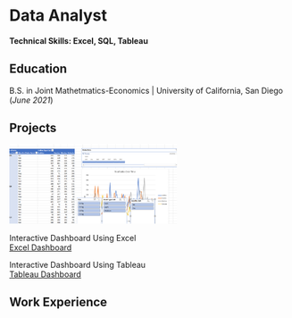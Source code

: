 # Data Analyst
#### Technical Skills: Excel, SQL, Tableau

## Education
  B.S. in Joint Mathetmatics-Economics | University of California, San Diego (_June 2021_)

## Projects
<img src="/images/thumbnail.png" alt="Thumbnail" width="300">

Interactive Dashboard Using Excel <br>
[Excel Dashboard](project1.html)


Interactive Dashboard Using Tableau <br>
[Tableau Dashboard](project2.html)

## Work Experience


